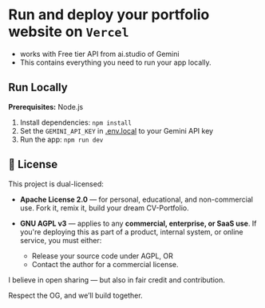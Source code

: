 # Run and deploy your portfolio website on `Vercel`
- works with Free tier API from ai.studio of Gemini
- This contains everything you need to run your app locally.

## Run Locally

**Prerequisites:**  Node.js


1. Install dependencies:
   `npm install`
2. Set the `GEMINI_API_KEY` in [.env.local](.env.local) to your Gemini API key
3. Run the app:
   `npm run dev`


## 📜 License

This project is dual-licensed:

- **Apache License 2.0** — for personal, educational, and non-commercial use. Fork it, remix it, build your dream CV-Portfolio.

- **GNU AGPL v3** — applies to any **commercial, enterprise, or SaaS use**. If you're deploying this as part of a product, internal system, or online service, you must either:
  - Release your source code under AGPL, OR
  - Contact the author for a commercial license.

I believe in open sharing — but also in fair credit and contribution.

Respect the OG, and we’ll build together.

